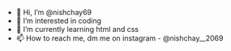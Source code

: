 - 👋 Hi, I’m @nishchay69
- 👀 I’m interested in coding
- 🌱 I’m currently learning html and css
- 📫 How to reach me, dm me on instagram - @nishchay__2069
